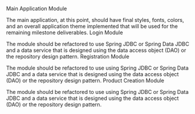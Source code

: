 Main Application Module

The main application, at this point, should have final styles, fonts, colors, and an overall application theme implemented that will be used for the remaining milestone deliverables.
Login Module

The module should be refactored to use Spring JDBC or Spring Data JDBC and a data service that is designed using the data access object (DAO) or the repository design pattern.
Registration Module

The module should be refactored to use using Spring JDBC or Spring Data JDBC and a data service that is designed using the data access object (DAO) or the repository design pattern.
Product Creation Module

The module should be refactored to use using Spring JDBC or Spring Data JDBC and a data service that is designed using the data access object (DAO) or the repository design pattern.

